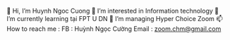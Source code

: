 👋 Hi, I’m Huynh Ngoc Cuong
👀 I’m interested in Information technology
🌱 I’m currently learning tại FPT U DN
💞️ I’m managing Hyper Choice Zoom
📫 How to reach me : 
       FB : Huỳnh Ngọc Cường
       Email : zoom.chm@gmail.com

<!---
HuynhNgocCuong/HuynhNgocCuong is a ✨ special ✨ repository because its `README.md` (this file) appears on your GitHub profile.
You can click the Preview link to take a look at your changes.
--->

